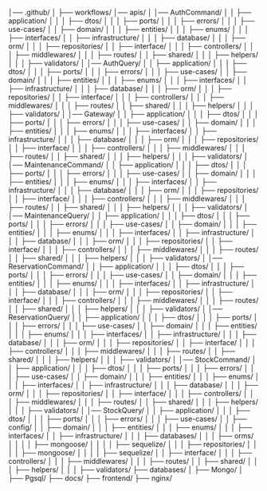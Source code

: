 │── .github/
│   ├── workflows/
│── apis/
│   │── AuthCommand/
│   │   ├── application/
│   │   │   ├── dtos/
│   │   │   ├── ports/
│   │   │   ├── errors/
│   │   │   ├── use-cases/
│   │   ├── domain/
│   │   │   ├── entities/
│   │   │   ├── enums/
│   │   │   ├── interfaces/
│   │   ├── infrastructure/ 
│   │   │   ├── database/
│   │   │   ├── orm/
│   │   │   ├── repositories/
│   │   ├── interface/
│   │   │   ├── controllers/
│   │   │   ├── middlewares/
│   │   │   ├── routes/
│   │   ├── shared/
│   │   │   ├── helpers/
│   │   │   ├── validators/
│   │── AuthQuery/
│   │   ├── application/
│   │   │   ├── dtos/
│   │   │   ├── ports/
│   │   │   ├── errors/
│   │   │   ├── use-cases/
│   │   ├── domain/
│   │   │   ├── entities/
│   │   │   ├── enums/
│   │   │   ├── interfaces/
│   │   ├── infrastructure/ 
│   │   │   ├── database/
│   │   │   ├── orm/
│   │   │   ├── repositories/
│   │   ├── interface/
│   │   │   ├── controllers/
│   │   │   ├── middlewares/
│   │   │   ├── routes/
│   │   ├── shared/
│   │   │   ├── helpers/
│   │   │   ├── validators/
│   │── Gateway/
│   │   ├── application/
│   │   │   ├── dtos/
│   │   │   ├── ports/
│   │   │   ├── errors/
│   │   │   ├── use-cases/
│   │   ├── domain/
│   │   │   ├── entities/
│   │   │   ├── enums/
│   │   │   ├── interfaces/
│   │   ├── infrastructure/ 
│   │   │   ├── database/
│   │   │   ├── orm/
│   │   │   ├── repositories/
│   │   ├── interface/
│   │   │   ├── controllers/
│   │   │   ├── middlewares/
│   │   │   ├── routes/
│   │   ├── shared/
│   │   │   ├── helpers/
│   │   │   ├── validators/
│   │── MaintenanceCommand/
│   │   ├── application/
│   │   │   ├── dtos/
│   │   │   ├── ports/
│   │   │   ├── errors/
│   │   │   ├── use-cases/
│   │   ├── domain/
│   │   │   ├── entities/
│   │   │   ├── enums/
│   │   │   ├── interfaces/
│   │   ├── infrastructure/ 
│   │   │   ├── database/
│   │   │   ├── orm/
│   │   │   ├── repositories/
│   │   ├── interface/
│   │   │   ├── controllers/
│   │   │   ├── middlewares/
│   │   │   ├── routes/
│   │   ├── shared/
│   │   │   ├── helpers/
│   │   │   ├── validators/
│   │── MaintenanceQuery/
│   │   ├── application/
│   │   │   ├── dtos/
│   │   │   ├── ports/
│   │   │   ├── errors/
│   │   │   ├── use-cases/
│   │   ├── domain/
│   │   │   ├── entities/
│   │   │   ├── enums/
│   │   │   ├── interfaces/
│   │   ├── infrastructure/ 
│   │   │   ├── database/
│   │   │   ├── orm/
│   │   │   ├── repositories/
│   │   ├── interface/
│   │   │   ├── controllers/
│   │   │   ├── middlewares/
│   │   │   ├── routes/
│   │   ├── shared/
│   │   │   ├── helpers/
│   │   │   ├── validators/
│   │── ReservationCommand/
│   │   ├── application/
│   │   │   ├── dtos/
│   │   │   ├── ports/
│   │   │   ├── errors/
│   │   │   ├── use-cases/
│   │   ├── domain/
│   │   │   ├── entities/
│   │   │   ├── enums/
│   │   │   ├── interfaces/
│   │   ├── infrastructure/ 
│   │   │   ├── database/
│   │   │   ├── orm/
│   │   │   ├── repositories/
│   │   ├── interface/
│   │   │   ├── controllers/
│   │   │   ├── middlewares/
│   │   │   ├── routes/
│   │   ├── shared/
│   │   │   ├── helpers/
│   │   │   ├── validators/
│   │── ReservationQuery/
│   │   ├── application/
│   │   │   ├── dtos/
│   │   │   ├── ports/
│   │   │   ├── errors/
│   │   │   ├── use-cases/
│   │   ├── domain/
│   │   │   ├── entities/
│   │   │   ├── enums/
│   │   │   ├── interfaces/
│   │   ├── infrastructure/ 
│   │   │   ├── database/
│   │   │   ├── orm/
│   │   │   ├── repositories/
│   │   ├── interface/
│   │   │   ├── controllers/
│   │   │   ├── middlewares/
│   │   │   ├── routes/
│   │   ├── shared/
│   │   │   ├── helpers/
│   │   │   ├── validators/
│   │── StockCommand/
│   │   ├── application/
│   │   │   ├── dtos/
│   │   │   ├── ports/
│   │   │   ├── errors/
│   │   │   ├── use-cases/
│   │   ├── domain/
│   │   │   ├── entities/
│   │   │   ├── enums/
│   │   │   ├── interfaces/
│   │   ├── infrastructure/ 
│   │   │   ├── database/
│   │   │   ├── orm/
│   │   │   ├── repositories/
│   │   ├── interface/
│   │   │   ├── controllers/
│   │   │   ├── middlewares/
│   │   │   ├── routes/
│   │   ├── shared/
│   │   │   ├── helpers/
│   │   │   ├── validators/
│   │── StockQuery/
│   │   ├── application/
│   │   │   ├── dtos/
│   │   │   ├── ports/
│   │   │   ├── errors/
│   │   │   ├── use-cases/
│   │   ├── config/
│   │   ├── domain/
│   │   │   ├── entities/
│   │   │   ├── enums/
│   │   │   ├── interfaces/
│   │   ├── infrastructure/ 
│   │   │   ├── databases/
│   │   │   ├── orms/
│   │   │   │   ├── mongoose/
│   │   │   │   ├── sequelize/
│   │   │   ├── repositories/
│   │   │   │   ├── mongoose/
│   │   │   │   ├── sequelize/
│   │   ├── interface/
│   │   │   ├── controllers/
│   │   │   ├── middlewares/
│   │   │   ├── routes/
│   │   ├── shared/
│   │   │   ├── helpers/
│   │   │   ├── validators/
├── databases/
│   ├── Mongo/
│   ├── Pgsql/
├── docs/
├── frontend/
├── nginx/